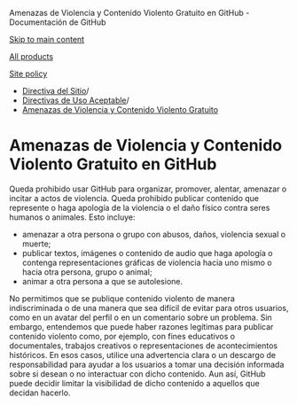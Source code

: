 Amenazas de Violencia y Contenido Violento Gratuito en GitHub - Documentación de GitHub

[Skip to main content](#main-content)

[All products](/es)

[Site policy](/site-policy)

* [Directiva del Sitio](/es/site-policy)/
* [Directivas de Uso Aceptable](/es/site-policy/acceptable-use-policies)/
* [Amenazas de Violencia y Contenido Violento Gratuito](/es/site-policy/acceptable-use-policies/github-threats-of-violence-and-gratuitously-violent-content)

Amenazas de Violencia y Contenido Violento Gratuito en GitHub
==========

Queda prohibido usar GitHub para organizar, promover, alentar, amenazar o incitar a actos de violencia. Queda prohibido publicar contenido que represente o haga apología de la violencia o el daño físico contra seres humanos o animales. Esto incluye:

* amenazar a otra persona o grupo con abusos, daños, violencia sexual o muerte;
* publicar textos, imágenes o contenido de audio que haga apología o contenga representaciones gráficas de violencia hacia uno mismo o hacia otra persona, grupo o animal;
* animar a otra persona a que se autolesione.

No permitimos que se publique contenido violento de manera indiscriminada o de una manera que sea difícil de evitar para otros usuarios, como en un avatar del perfil o en un comentario sobre un problema. Sin embargo, entendemos que puede haber razones legítimas para publicar contenido violento como, por ejemplo, con fines educativos o documentales, trabajos creativos o representaciones de acontecimientos históricos. En esos casos, utilice una advertencia clara o un descargo de responsabilidad para ayudar a los usuarios a tomar una decisión informada sobre si desean o no interactuar con dicho contenido. Aun así, GitHub puede decidir limitar la visibilidad de dicho contenido a aquellos que decidan hacerlo.
